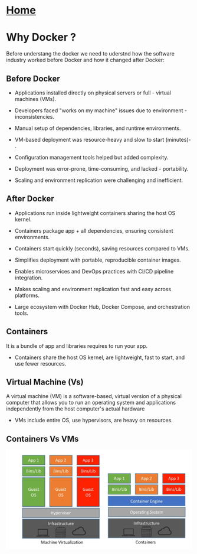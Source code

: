# [Home](README.md)
# Why Docker ?

Before understang the docker we need to uderstnd how the software industry worked before Docker and how it changed after Docker:

 


## Before Docker

- Applications installed directly on physical servers or full - virtual machines (VMs). 
- Developers faced "works on my machine" issues due to environment - inconsistencies.
- Manual setup of dependencies, libraries, and runtime environments.
- VM-based deployment was resource-heavy and slow to start (minutes)- .
- Configuration management tools helped but added complexity.

- Deployment was error-prone, time-consuming, and lacked - portability.

- Scaling and environment replication were challenging and inefficient.




## After Docker

- Applications run inside lightweight containers sharing the host OS kernel.

- Containers package app + all dependencies, ensuring consistent environments.

- Containers start quickly (seconds), saving resources compared to VMs.

- Simplifies deployment with portable, reproducible container images.

- Enables microservices and DevOps practices with CI/CD pipeline integration.

- Makes scaling and environment replication fast and easy across platforms.

- Large ecosystem with Docker Hub, Docker Compose, and orchestration tools.



## Containers

 It is a bundle of app and libraries requires to run your app.
- Containers share the host OS kernel, are lightweight, fast to start, and use fewer resources.



## Virtual Machine (Vs)

A virtual machine (VM) is a software-based, virtual version of a physical computer that allows you to run an operating system and applications independently from the host computer's actual hardware
- VMs include entire OS, use hypervisors, are heavy on resources.

## Containers Vs VMs

![App Screenshot](Image/docker-architecture.jpeg)









